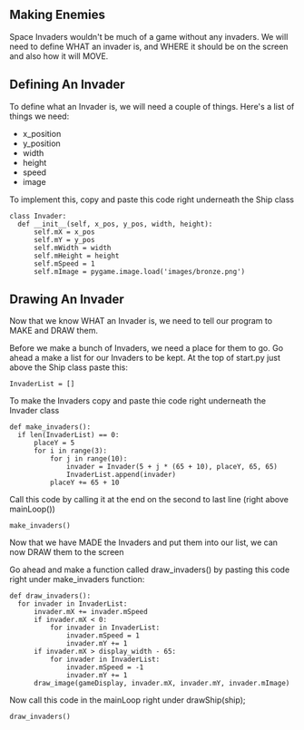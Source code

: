 Making Enemies
--------------

Space Invaders wouldn't be much of a game without any invaders.
We will need to define WHAT an invader is, and WHERE it should be on the screen
and also how it will MOVE.

Defining An Invader
-------------------

To define what an Invader is, we will need a couple of things. 
Here's a list of things we need:
  - x_position
  - y_position
  - width
  - height
  - speed
  - image

To implement this, copy and paste this code right underneath the Ship class

    class Invader:
      def __init__(self, x_pos, y_pos, width, height):
          self.mX = x_pos
          self.mY = y_pos
          self.mWidth = width 
          self.mHeight = height 
          self.mSpeed = 1
          self.mImage = pygame.image.load('images/bronze.png')



Drawing An Invader
------------------

Now that we know WHAT an Invader is, we need to tell our program to MAKE and DRAW them.

Before we make a bunch of Invaders, we need a place for them to go.
Go ahead a make a list for our Invaders to be kept.
At the top of start.py just above the Ship class paste this:

    InvaderList = []


To make the Invaders copy and paste thie code right underneath the Invader class

    def make_invaders():
      if len(InvaderList) == 0:
          placeY = 5
          for i in range(3):
              for j in range(10):
                  invader = Invader(5 + j * (65 + 10), placeY, 65, 65)
                  InvaderList.append(invader)
              placeY += 65 + 10

Call this code by calling it at the end on the second to last line (right above mainLoop())

    make_invaders()

Now that we have MADE the Invaders and put them into our list, we can now DRAW them to the screen

Go ahead and make a function called draw_invaders() by pasting this code right 
under make_invaders function: 

    def draw_invaders():
      for invader in InvaderList:
          invader.mX += invader.mSpeed
          if invader.mX < 0:
              for invader in InvaderList:
                  invader.mSpeed = 1
                  invader.mY += 1
          if invader.mX > display_width - 65:
              for invader in InvaderList:
                  invader.mSpeed = -1
                  invader.mY += 1
          draw_image(gameDisplay, invader.mX, invader.mY, invader.mImage)

Now call this code in the mainLoop right under drawShip(ship);

    draw_invaders()

